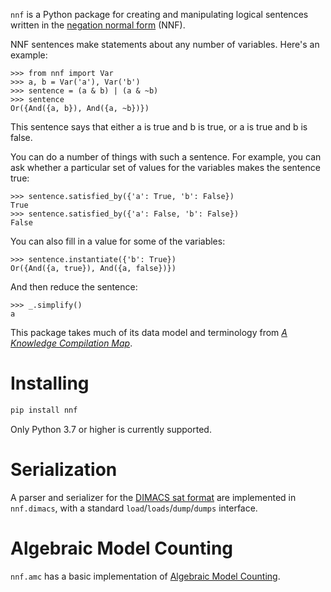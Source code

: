 `nnf` is a Python package for creating and manipulating logical sentences 
written in the
[negation normal form](https://en.wikipedia.org/wiki/Negation_normal_form) 
(NNF).

NNF sentences make statements about any number of variables. Here's an example:

```pycon
>>> from nnf import Var
>>> a, b = Var('a'), Var('b')
>>> sentence = (a & b) | (a & ~b)
>>> sentence
Or({And({a, b}), And({a, ~b})})
```

This sentence says that either a is true and b is true, or a is true and b 
is false.

You can do a number of things with such a sentence. For example, you can ask
 whether a particular set of values for the variables makes the sentence true:

```pycon
>>> sentence.satisfied_by({'a': True, 'b': False})
True
>>> sentence.satisfied_by({'a': False, 'b': False})
False
```

You can also fill in a value for some of the variables:

```pycon
>>> sentence.instantiate({'b': True})
Or({And({a, true}), And({a, false})})
```

And then reduce the sentence:

```pycon
>>> _.simplify()
a
```

This package takes much of its data model and terminology from
[*A Knowledge Compilation Map*](https://jair.org/index.php/jair/article/view/10311).

# Installing

```sh
pip install nnf
```

Only Python 3.7 or higher is currently supported.

# Serialization

A parser and serializer for the
[DIMACS sat format](https://www.cs.ubc.ca/~hoos/SATLIB/benchm.html) are 
implemented in `nnf.dimacs`, with a standard `load`/`loads`/`dump`/`dumps` 
interface.

# Algebraic Model Counting

`nnf.amc` has a basic implementation of
[Algebraic Model Counting](https://arxiv.org/abs/1211.4475).
